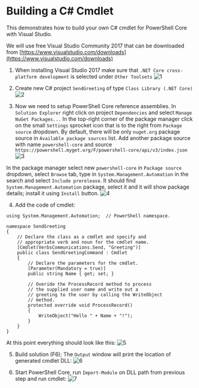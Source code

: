 # Building a C# Cmdlet

This demonstrates how to build your own C# cmdlet for PowerShell Core with Visual Studio.

We will use free Visual Studio Community 2017 that can be downloaded from [https://www.visualstudio.com/downloads](https://www.visualstudio.com/downloads)

1. When installing Visual Studio 2017 make sure that `.NET Core cross-platform development` is selected under `Other Toolsets`
![1](https://user-images.githubusercontent.com/11860095/31471799-7ca192f4-ae9f-11e7-9731-03fb24ba949c.png)

2. Create new C# project `SendGreeting` of type `Class Library (.NET Core)`
![2](https://user-images.githubusercontent.com/11860095/31471800-7cba3c28-ae9f-11e7-9d05-48fcddb8af85.png)

3. Now we need to setup PowerShell Core reference assemblies.
In `Solution Explorer` right click on project `Dependencies` and select `Manage NuGet Packages...`
In the top-right corner of the package manager click on the small `Settings` sprocket icon that is to the right from `Package source` dropdown.
By default, there will be only `nuget.org` package source in `Available package sources` list.
Add another package source with name `powershell-core` and source `https://powershell.myget.org/F/powershell-core/api/v3/index.json`
![3](https://user-images.githubusercontent.com/11860095/31471801-7cd0d186-ae9f-11e7-9a87-2c9326d7f446.png)

In the package manager select new `powershell-core` in `Package source` dropdown, select `Browse` tab, type in `System.Management.Automation` in the search and select `Include prerelease`.
It should find `System.Management.Automation` package, select it and it will show package details; install it using `Install` button.
![4](https://user-images.githubusercontent.com/11860095/31471802-7ce85bf8-ae9f-11e7-97c8-afa09b64aced.png)

4. Add the code of cmdlet:
```CSharp
using System.Management.Automation;  // PowerShell namespace.

namespace SendGreeting
{
    // Declare the class as a cmdlet and specify and 
    // appropriate verb and noun for the cmdlet name.
    [Cmdlet(VerbsCommunications.Send, "Greeting")]
    public class SendGreetingCommand : Cmdlet
    {
        // Declare the parameters for the cmdlet.
        [Parameter(Mandatory = true)]
        public string Name { get; set; }

        // Overide the ProcessRecord method to process
        // the supplied user name and write out a 
        // greeting to the user by calling the WriteObject
        // method.
        protected override void ProcessRecord()
        {
            WriteObject("Hello " + Name + "!");
        }
    }
}
```
At this point everything should look like this:
![5](https://user-images.githubusercontent.com/11860095/31471803-7d014afa-ae9f-11e7-92e5-ca9dc3b9e25c.png)

5. Build solution (F6); The `Output` window will print the location of generated cmdlet DLL:
![6](https://user-images.githubusercontent.com/11860095/31471804-7d1a66f2-ae9f-11e7-93c2-df72fb43da81.png)

6. Start PowerShell Core, run `Import-Module` on DLL path from previous step and run cmdlet:
![7](https://user-images.githubusercontent.com/11860095/31471805-7d326784-ae9f-11e7-8752-9839c7538abc.png)
